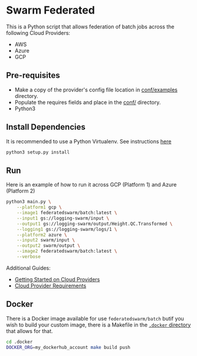 # Swarm Federated

This is a Python script that allows federation of batch jobs across the following Cloud Providers:
* AWS
* Azure
* GCP

## Pre-requisites

- Make a copy of the provider's config file location in [conf/examples](conf/examples) directory.
- Populate the requires fields and place in the [conf/](conf/) directory.
- Python3

## Install Dependencies

It is recommended to use a Python Virtualenv. See instructions [here](https://docs.python.org/3/library/venv.html)

```bash
python3 setup.py install
```

## Run

Here is an example of how to run it across GCP (Platform 1) and Azure (Platform 2)

```bash
python3 main.py \
    --platform1 gcp \
    --image1 federatedswarm/batch:latest \
    --input1 gs://logging-swarm/input \
    --output1 gs://logging-swarm/output/Height.QC.Transformed \
    --logging1 gs://logging-swarm/logs/1 \
    --platform2 azure \
    --input2 swarm/input \
    --output2 swarm/output \
    --image2 federatedswarm/batch:latest \
    --verbose
```

Additional Guides:
- [Getting Started on Cloud Providers](docs/getting-started.md)
- [Cloud Provider Requirements](docs/cloud-requirements.md)

## Docker

There is a Docker image available for use `federatedswarm/batch` butif you wish to build your custom image,
there is a Makefile in the [`.docker` directory](.docker/Makefile) that allows for that.
```bash
cd .docker
DOCKER_ORG=my_dockerhub_account make build push
```
